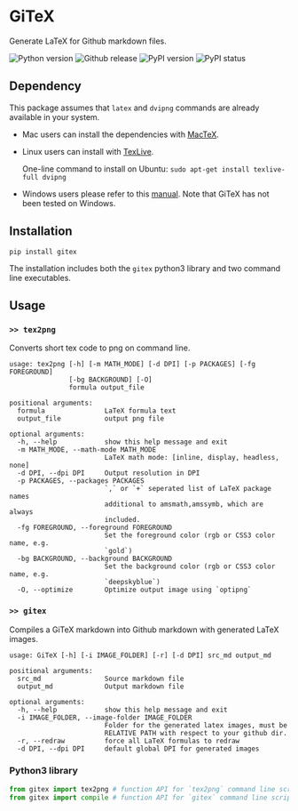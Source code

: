 # GiTeX

Generate LaTeX for Github markdown files. 

![Python version](https://img.shields.io/pypi/pyversions/GiTeX.svg)
![Github release](https://img.shields.io/github/release/LinxiFan/GiTeX.svg)
![PyPI version](https://img.shields.io/pypi/v/gitex.svg)
![PyPI status](https://img.shields.io/pypi/status/GiTeX.svg)

## Dependency

This package assumes that `latex` and `dvipng` commands are already available in your system. 

- Mac users can install the dependencies with [MacTeX](http://www.tug.org/mactex/). 

- Linux users can install with [TexLive](https://www.tug.org/texlive/). 
  
  One-line command to install on Ubuntu: `sudo apt-get install texlive-full dvipng`

- Windows users please refer to this [manual](https://www.tug.org/texlive/windows.html). Note that GiTeX has not been tested on Windows. 

## Installation 

`pip install gitex`

The installation includes both the `gitex` python3 library and two command line executables. 

## Usage

### `>> tex2png`

Converts short tex code to png on command line.

```
usage: tex2png [-h] [-m MATH_MODE] [-d DPI] [-p PACKAGES] [-fg FOREGROUND]
               [-bg BACKGROUND] [-O]
               formula output_file

positional arguments:
  formula               LaTeX formula text
  output_file           output png file

optional arguments:
  -h, --help            show this help message and exit
  -m MATH_MODE, --math-mode MATH_MODE
                        LaTeX math mode: [inline, display, headless, none]
  -d DPI, --dpi DPI     Output resolution in DPI
  -p PACKAGES, --packages PACKAGES
                        `,` or `+` seperated list of LaTeX package names
                        additional to amsmath,amssymb, which are always
                        included.
  -fg FOREGROUND, --foreground FOREGROUND
                        Set the foreground color (rgb or CSS3 color name, e.g.
                        `gold`)
  -bg BACKGROUND, --background BACKGROUND
                        Set the background color (rgb or CSS3 color name, e.g.
                        `deepskyblue`)
  -O, --optimize        Optimize output image using `optipng`
```

### `>> gitex`

Compiles a GiTeX markdown into Github markdown with generated LaTeX images. 

```
usage: GiTeX [-h] [-i IMAGE_FOLDER] [-r] [-d DPI] src_md output_md

positional arguments:
  src_md                Source markdown file
  output_md             Output markdown file

optional arguments:
  -h, --help            show this help message and exit
  -i IMAGE_FOLDER, --image-folder IMAGE_FOLDER
                        Folder for the generated latex images, must be
                        RELATIVE PATH with respect to your github dir.
  -r, --redraw          force all LaTeX formulas to redraw
  -d DPI, --dpi DPI     default global DPI for generated images
```


### Python3 library


```python
from gitex import tex2png # function API for `tex2png` command line script 
from gitex import compile # function API for `gitex` command line script
```
